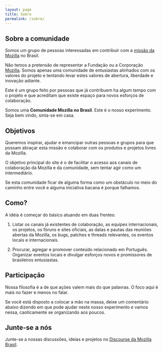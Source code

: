 ```yaml
---
layout: page
title: Sobre
permalink: /sobre/
---
```


## Sobre a comunidade

Somos um grupo de pessoas interessadas em contribuir com a [missão da Mozilla](http://www.mozilla.org/about/mission.html) no Brasil.

Não temos a pretensão de representar a Fundação ou a Corporação [Mozilla](https://www.mozilla.org/?utm_source=wordpress%20blog&utm_medium=content%20link&utm_campaign=promote%20mdn). Somos apenas uma comunidade de entusiastas alinhados com os valores do projeto e tentando levar estes valores de abertura, liberdade e inovação adiante.

Este é um grupo feito por pessoas que já contribuem ha algum tempo com o projeto e que acreditam que existe espaço para novos esforços de colaboração.

Somos uma **Comunidade Mozilla no Brasil**. Este é o nosso experimento. Seja bem vindo, sinta-se em casa.




## Objetivos

Queremos inspirar, ajudar e emancipar outras pessoas e grupos para que possam abraçar esta missão e colaborar com os produtos e projetos livres da Mozilla.

O objetivo principal do site é o de facilitar o acesso aos canais de colaboração da Mozilla e da comunidade, sem tentar agir como um intermediário.

Se esta comunidade ficar de alguma forma como um obstáculo no meio do caminho entre você e alguma iniciativa bacana é porque falhamos.


## Como?

A idéia é começar do básico atuando em duas frentes:

1. Listar os canais já existentes de colaboração, as equipes internacionais, os projetos, os fóruns e sites oficiais, as datas e pautas das reuniões abertas da Mozilla, os bugs, patches e threads relevantes, os eventos locais e internacionais.

1. Procurar, agregar e promover conteúdo relacionado em Português. Organizar eventos locais e divulgar esforços novos e promissores de brasileiros entusiastas.


## Participação

Nossa filosofia é a de que ações valem mais do que palavras. O foco aqui é mais no fazer e menos no falar.

Se você está disposto a colocar a mão na massa, deixe um comentário abaixo dizendo em que pode ajudar neste nosso experimento e vamos nessa, caoticamente se organizando aos poucos.


## Junte-se a nós

Junte-se a nossas discussões, ideias e projetos no [Discourse da Mozilla Brasil](https://discourse.mozilla-community.org/c/mozilla-brasil).